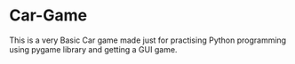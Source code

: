 # Car-Game
This is a very Basic Car game made just for practising Python programming using pygame library and getting a GUI game.
